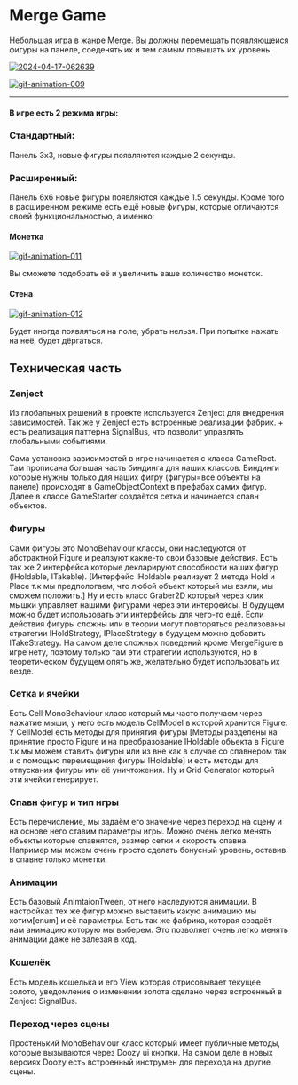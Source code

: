 # Merge Game
Небольшая игра в жанре Merge. Вы должны перемещать появляющеися фигуры на панеле, соеденять их и тем самым повышать их уровень. 

<a href="https://imgbb.com/"><img src="https://i.ibb.co/DKXhTqt/2024-04-17-062639.png" alt="2024-04-17-062639" border="0"></a>

<a href="https://ibb.co/sq0B5hg"><img src="https://i.ibb.co/qptZ0zD/gif-animation-009.gif" alt="gif-animation-009" border="0"></a>

------------

#### В игре есть 2 режима игры:

### Стандартный:
Панель 3x3, новые фигуры появляются каждые 2 секунды. 
### Расширенный:
Панель 6x6 новые фигуры появляются каждые 1.5 секунды. Кроме того в расширенном режиме есть ещё новые фигуры, которые отличаются своей функциональностью, а именно:
#### Монетка
<a href="https://ibb.co/ggXfG9q"><img src="https://i.ibb.co/6spT2w9/gif-animation-011.gif" alt="gif-animation-011" border="0"></a>

Вы сможете подобрать её и увеличить ваше количество монеток.
#### Стена
<a href="https://ibb.co/Hd2DpNv"><img src="https://i.ibb.co/DpbDgGX/gif-animation-012.gif" alt="gif-animation-012" border="0"></a>

Будет иногда появляться на поле, убрать нельзя. При попытке нажать на неё, будет дёргаться.

## Техническая часть
### Zenject
Из глобальных решений в проекте используется Zenject для внедрения зависимостей. Так же у Zenject есть встроенные реализации фабрик. + есть реализация паттерна SignalBus, что позволит управлять глобальными событиями. 

Сама установка зависимостей в игре начинается с класса GameRoot. Там прописана большая часть биндинга для наших классов. Биндинги которые нужны только для наших фигру (фигуры=все объекты на панеле) происходят в GameObjectContext в префабах самих фигур. Далее в классе GameStarter создаётся сетка и начинается спавн объектов.

### Фигуры
Сами фигуры это MonoBehaviour классы, они наследуются от абстрактной Figure и реалзуют какие-то свои базовые действия. Есть так же 2 интерфейса которые декларируют способности наших фигур (IHoldable, ITakeble). [Интерфейс IHoldable реализует 2 метода Hold и Place т.к мы предпологаем, что любой объект который мы взяли, мы сможем положить.] Ну и есть класс Graber2D который через клик мышки управляет нашими фигурами через эти интерфейсы. В будущем можно будет использовать эти интерфейсы для чего-то ещё. Если действия фигуры сложны или в теории могут повторяться реализованы стратегии IHoldStrategy, IPlaceStrategy в будущем можно добавить ITakeStrategy. На самом деле сложных поведений кроме MergeFigure в игре нету, поэтому только там эти стратегии используются, но в теоретическом будущем опять же, желательно будет использовать их везде.

### Сетка и ячейки
Есть Cell MonoBehaviour класс который мы часто получаем через нажатие мыши, у него есть модель CellModel в которой хранится Figure. У CellModel есть методы для принятия фигуры [Методы разделены на принятие просто Figure и на преобразование IHoldable объекта в Figure т.к мы можем ставить фигуры или из вне как в случае со спавнером так и с помощью перемещения фигуры IHoldable] и есть методы для отпускания фигуры или её уничтожения. Ну и Grid Generator который эти ячейки генерирует.
### Спавн фигур и тип игры
Есть перечисление, мы задаём его значение через переход на сцену и на основе него ставим параметры игры. Можно очень легко менять объекты которые спавнятся, размер сетки и скорость спавна. Например мы можем очень просто сделать бонусный уровень, оставив в спавне только монетки.
### Анимации
Есть базовый AnimtaionTween, от него наследуются анимации. В настройках тех же фигур можно выставить какую анимацию мы хотим[enum] и её параметры. Есть так же фабрика, которая создаёт нам анимацию которую мы выберем. Это позволяет очень легко менять анимации даже не залезая в код.
### Кошелёк
Есть модель кошелька и его View которая отрисовывает текущее золото, уведомление о изменении золота сделано через встроенный в Zenject SignalBus.
### Переход через сцены
Простенький MonoBehaviour класс который имеет публичные методы, которые вызываются через Doozy ui кнопки. На самом деле в новых версиях Doozy есть встроенный инструмен для перехода на другие сцены.


